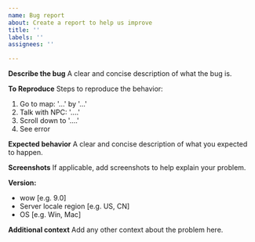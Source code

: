 ```yaml
---
name: Bug report
about: Create a report to help us improve
title: ''
labels: ''
assignees: ''

---
```


**Describe the bug**
A clear and concise description of what the bug is.

**To Reproduce**
Steps to reproduce the behavior:
1. Go to map: '...' by '...'
2. Talk with NPC: '....'
3. Scroll down to '....'
4. See error

**Expected behavior**
A clear and concise description of what you expected to happen.

**Screenshots**
If applicable, add screenshots to help explain your problem.

**Version:**
 - wow [e.g. 9.0]
 - Server locale region [e.g. US, CN]
 - OS [e.g. Win, Mac]


**Additional context**
Add any other context about the problem here.
